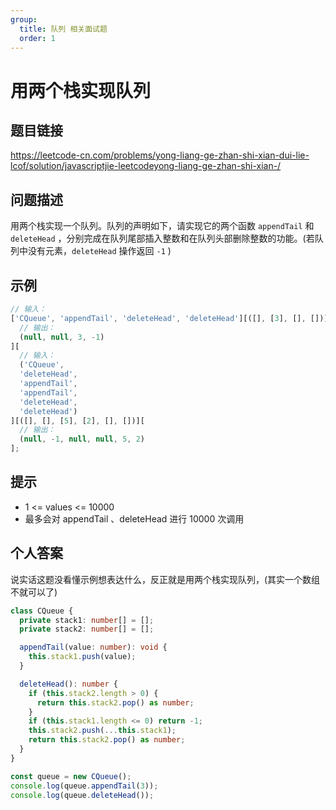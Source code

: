 ```yaml
---
group:
  title: 队列 相关面试题
  order: 1
---
```


# 用两个栈实现队列

## 题目链接

<https://leetcode-cn.com/problems/yong-liang-ge-zhan-shi-xian-dui-lie-lcof/solution/javascriptjie-leetcodeyong-liang-ge-zhan-shi-xian-/>

## 问题描述

用两个栈实现一个队列。队列的声明如下，请实现它的两个函数 `appendTail` 和 `deleteHead` ，分别完成在队列尾部插入整数和在队列头部删除整数的功能。(若队列中没有元素，`deleteHead` 操作返回 `-1` )

## 示例

```js
// 输入：
['CQueue', 'appendTail', 'deleteHead', 'deleteHead'][([], [3], [], [])][
  // 输出：
  (null, null, 3, -1)
][
  // 输入：
  ('CQueue',
  'deleteHead',
  'appendTail',
  'appendTail',
  'deleteHead',
  'deleteHead')
][([], [], [5], [2], [], [])][
  // 输出：
  (null, -1, null, null, 5, 2)
];
```

## 提示

- 1 <= values <= 10000
- 最多会对 appendTail 、deleteHead 进行 10000 次调用

## 个人答案

说实话这题没看懂示例想表达什么，反正就是用两个栈实现队列，(其实一个数组不就可以了)

```ts
class CQueue {
  private stack1: number[] = [];
  private stack2: number[] = [];

  appendTail(value: number): void {
    this.stack1.push(value);
  }

  deleteHead(): number {
    if (this.stack2.length > 0) {
      return this.stack2.pop() as number;
    }
    if (this.stack1.length <= 0) return -1;
    this.stack2.push(...this.stack1);
    return this.stack2.pop() as number;
  }
}

const queue = new CQueue();
console.log(queue.appendTail(3));
console.log(queue.deleteHead());
```
